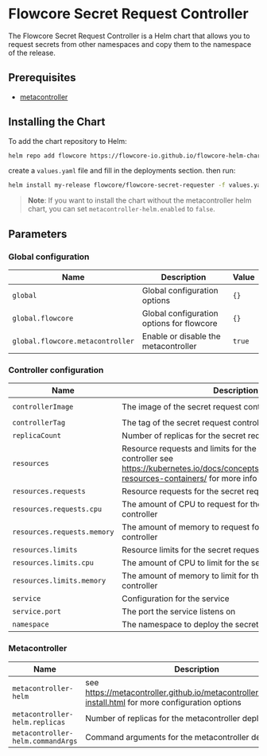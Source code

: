 # Flowcore Secret Request Controller

The Flowcore Secret Request Controller is a Helm chart that allows you to request secrets from other namespaces and copy them to the namespace of the release.

## Prerequisites

- [metacontroller](https://metacontroller.github.io/metacontroller/intro.html)

## Installing the Chart

To add the chart repository to Helm:

```bash
helm repo add flowcore https://flowcore-io.github.io/flowcore-helm-charts/
```

create a `values.yaml` file and fill in the deployments section. then run:

```bash
helm install my-release flowcore/flowcore-secret-requester -f values.yaml
```

> **Note**: If you want to install the chart without the metacontroller helm chart, you can set `metacontroller-helm.enabled` to `false`.

## Parameters

### Global configuration

| Name                             | Description                               | Value  |
| -------------------------------- | ----------------------------------------- | ------ |
| `global`                         | Global configuration options              | `{}`   |
| `global.flowcore`                | Global configuration options for flowcore | `{}`   |
| `global.flowcore.metacontroller` | Enable or disable the metacontroller      | `true` |

### Controller configuration

| Name                        | Description                                                                                                                                                     | Value                                  |
| --------------------------- | --------------------------------------------------------------------------------------------------------------------------------------------------------------- | -------------------------------------- |
| `controllerImage`           | The image of the secret request controller                                                                                                                      | `flowcoreio/secret-request-controller` |
| `controllerTag`             | The tag of the secret request controller                                                                                                                        | `1.0.5`                                |
| `replicaCount`              | Number of replicas for the secret request controller                                                                                                            | `1`                                    |
| `resources`                 | Resource requests and limits for the secret request controller see https://kubernetes.io/docs/concepts/configuration/manage-resources-containers/ for more info | `{}`                                   |
| `resources.requests`        | Resource requests for the secret request controller                                                                                                             | `{}`                                   |
| `resources.requests.cpu`    | The amount of CPU to request for the secret request controller                                                                                                  | `65m`                                  |
| `resources.requests.memory` | The amount of memory to request for the secret request controller                                                                                               | `122Mi`                                |
| `resources.limits`          | Resource limits for the secret request controller                                                                                                               | `{}`                                   |
| `resources.limits.cpu`      | The amount of CPU to limit for the secret request controller                                                                                                    | `120m`                                 |
| `resources.limits.memory`   | The amount of memory to limit for the secret request controller                                                                                                 | `148Mi`                                |
| `service`                   | Configuration for the service                                                                                                                                   | `{}`                                   |
| `service.port`              | The port the service listens on                                                                                                                                 | `3000`                                 |
| `namespace`                 | The namespace to deploy the secret request controller in                                                                                                        |                                        |

### Metacontroller

| Name                              | Description                                                                                                | Value |
| --------------------------------- | ---------------------------------------------------------------------------------------------------------- | ----- |
| `metacontroller-helm`             | see https://metacontroller.github.io/metacontroller/guide/helm-install.html for more configuration options | `{}`  |
| `metacontroller-helm.replicas`    | Number of replicas for the metacontroller deployment                                                       | `2`   |
| `metacontroller-helm.commandArgs` | Command arguments for the metacontroller deployment                                                        | `[]`  |
